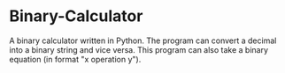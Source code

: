 # Binary-Calculator
A binary calculator written in Python. The program can convert a decimal into a binary string and vice versa. This program can also take a binary equation (in format "x operation y").
